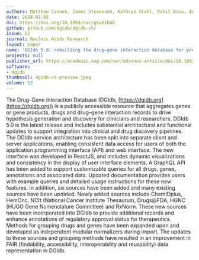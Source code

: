 ```yaml
---
authors: Matthew Cannon, James Stevenson, Kathryn Stahl, Rohit Basu, Adam Coffman, Susanna Kiwala, Joshua F McMichael, Kori Kuzma, Dorian Morrissey, Kelsy Cotto, Elaine R Mardis, Obi L Griffith, Malachi Griffith, Alex H Wagner
date: 2024-01-05
doi: https://doi.org/10.1093/nar/gkad1040
github: github.com/dgidb/dgidb-v5/
issue: D1
journal: Nucleic Acids Research
layout: paper
name: 'DGIdb 5.0: rebuilding the drug–gene interaction database for precision medicine and drug discovery platforms'
projects: null
publisher_url: https://academic.oup.com/nar/advance-article/doi/10.1093/nar/gkad1040/7416371?searchresult=1
software:
- dgidb
thumbnail: dgidb-v5-preview.jpeg
volume: 52
---
```

The Drug–Gene Interaction Database (DGIdb, [https://dgidb.org](https://dgidb.org)) is a publicly accessible resource that aggregates genes or gene products, drugs and drug–gene interaction records to drive hypothesis generation and discovery for clinicians and researchers. DGIdb 5.0 is the latest release and includes substantial architectural and functional updates to support integration into clinical and drug discovery pipelines. The DGIdb service architecture has been split into separate client and server applications, enabling consistent data access for users of both the application programming interface (API) and web interface. The new interface was developed in ReactJS, and includes dynamic visualizations and consistency in the display of user interface elements. A GraphQL API has been added to support customizable queries for all drugs, genes, annotations and associated data. Updated documentation provides users with example queries and detailed usage instructions for these new features. In addition, six sources have been added and many existing sources have been updated. Newly added sources include ChemIDplus, HemOnc, NCIt (National Cancer Institute Thesaurus), Drugs@FDA, HGNC (HUGO Gene Nomenclature Committee) and RxNorm. These new sources have been incorporated into DGIdb to provide additional records and enhance annotations of regulatory approval status for therapeutics. Methods for grouping drugs and genes have been expanded upon and developed as independent modular normalizers during import. The updates to these sources and grouping methods have resulted in an improvement in FAIR (findability, accessibility, interoperability and reusability) data representation in DGIdb.

